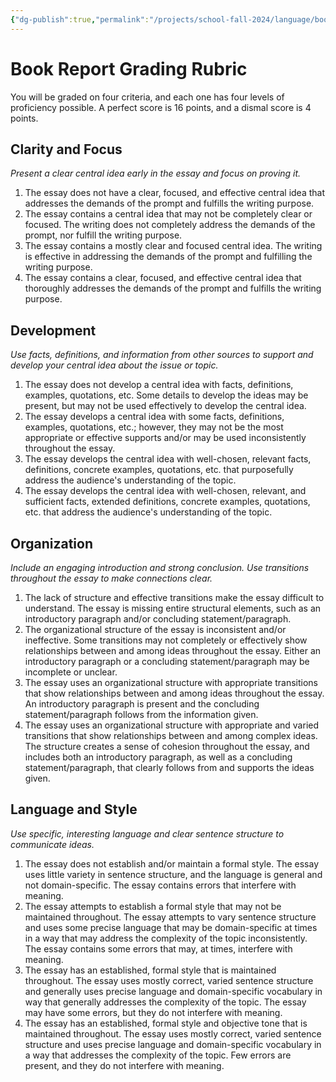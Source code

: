 ```yaml
---
{"dg-publish":true,"permalink":"/projects/school-fall-2024/language/book-report-rubric/","tags":["gardenEntry"]}
---
```



# Book Report Grading Rubric

You will be graded on four criteria, and each one has four levels of proficiency possible. A perfect score is 16 points, and a dismal score is 4 points.


## Clarity and Focus

*Present a clear central idea early in the essay and focus on proving it.*

1. The essay does not have a clear, focused, and effective central idea that addresses the demands of the prompt and fulfills the writing purpose.
2. The essay contains a central idea that may not be completely clear or focused. The writing does not completely address the demands of the prompt, nor fulfill the writing purpose.
3. The essay contains a mostly clear and focused central idea. The writing is effective in addressing the demands of the prompt and fulfilling the writing purpose.
4. The essay contains a clear, focused, and effective central idea that thoroughly addresses the demands of the prompt and fulfills the writing purpose.
## Development

*Use facts, definitions, and information from other sources to support and develop your central idea about the issue or topic.*

1. The essay does not develop a central idea with facts, definitions, examples, quotations, etc. Some details to develop the ideas may be present, but may not be used effectively to develop the central idea.
2. The essay develops a central idea with some facts, definitions, examples, quotations, etc.; however, they may not be the most appropriate or effective supports and/or may be used inconsistently throughout the essay.
3. The essay develops the central idea with well-chosen, relevant facts, definitions, concrete examples, quotations, etc. that purposefully address the audience's understanding of the topic.
4. The essay develops the central idea with well-chosen, relevant, and sufficient facts, extended definitions, concrete examples, quotations, etc. that address the audience's understanding of the topic.

## Organization

*Include an engaging introduction and strong conclusion. Use transitions throughout the essay to make connections clear.*

1. The lack of structure and effective transitions make the essay difficult to understand. The essay is missing entire structural elements, such as an introductory paragraph and/or concluding statement/paragraph.
2. The organizational structure of the essay is inconsistent and/or ineffective. Some transitions may not completely or effectively show relationships between and among ideas throughout the essay. Either an introductory paragraph or a concluding statement/paragraph may be incomplete or unclear.
3. The essay uses an organizational structure with appropriate transitions that show relationships between and among ideas throughout the essay. An introductory paragraph is present and the concluding statement/paragraph follows from the information given.
4. The essay uses an organizational structure with appropriate and varied transitions that show relationships between and among complex ideas. The structure creates a sense of cohesion throughout the essay, and includes both an introductory paragraph, as well as a concluding statement/paragraph, that clearly follows from and supports the ideas given.
## Language and Style

*Use specific, interesting language and clear sentence structure to communicate ideas.*

1. The essay does not establish and/or maintain a formal style. The essay uses little variety in sentence structure, and the language is general and not domain-specific. The essay contains errors that interfere with meaning.
2. The essay attempts to establish a formal style that may not be maintained throughout. The essay attempts to vary sentence structure and uses some precise language that may be domain-specific at times in a way that may address the complexity of the topic inconsistently. The essay contains some errors that may, at times, interfere with meaning.
3. The essay has an established, formal style that is maintained throughout. The essay uses mostly correct, varied sentence structure and generally uses precise language and domain-specific vocabulary in way that generally addresses the complexity of the topic. The essay may have some errors, but they do not interfere with meaning.
4.  The essay has an established, formal style and objective tone that is maintained throughout. The essay uses mostly correct, varied sentence structure and uses precise language and domain-specific vocabulary in a way that addresses the complexity of the topic. Few errors are present, and they do not interfere with meaning.
